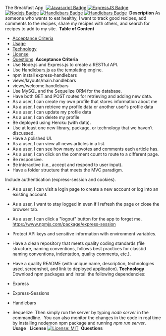 The Breakfast App
​
[![Javascript Badge](https://img.shields.io/badge/-Javascript-F0DB4F?style=for-the-badge&labelColor=black&logo=javascript&logoColor=F0DB4F)](#) 
[![ExpressJS Badge](https://img.shields.io/badge/-Express.JS-ff781f?style=for-the-badge&labelColor=black&logo=express&logoColor=FF781F)](#) 
[![Nodejs Badge](https://img.shields.io/badge/-Node.js-3C873A?style=for-the-badge&labelColor=black&logo=node.js&logoColor=3C873A)](#)
[![Handlebars Badge](https://img.shields.io/badge/hbs-Handlebars.JS-orange?style=for-the-badge&logo=appveyor?labelColor=black?logoColor=orange)](#)
[![Handlebars Badge](https://img.shields.io/badge/node-Sequelize.JS-blue?style=for-the-badge&logo=appveyor?labelColor=black?logoColor=blue)](#)
​
**Description** 
As someone who wants to eat healthy, I want to track good recipes, add comments to the recipes, share my recipes with others, and search for recipes to add to my site.
​
**Table of Content**
* [Acceptance Criteria](#acceptancecriteria)
* [Usage](#usage)  
* [Technology](#technology)
* [License](#license)
* [Questions](#questions)
​
**Acceptance Criteria**
* Use Node.js and Express.js to create a RESTful API.
* Use Handlebars.js as the templating engine.
* npm install express-handlebars
* views/layouts/main.handlebars
* views/welcome.handlebars
* Use MySQL and the Sequelize ORM for the database.
* Have both GET and POST routes for retrieving and adding new data.
* As a user, I can create my own profile that stores information about me
* As a user, I can retrieve my profile data or another user's profile data
* As a user, I can update my profile data
* As a user, I can delete my profile
* Be deployed using Heroku (with data).
* Use at least one new library, package, or technology that we haven’t discussed.
* Have a polished UI.
* As a user, I can view all news articles in a list.
* As a user, I can see how many upvotes and comments each article has.
* As a user, I can click on the comment count to route to a different page.
* Be responsive.
* Be interactive (i.e., accept and respond to user input).
* Have a folder structure that meets the MVC paradigm.
	
Include authentication (express-session and cookies).
* As a user, I can visit a login page to create a new account or log into an existing account.
* As a user, I want to stay logged in even if I refresh the page or close the browser tab.
* As a user, I can click a "logout" button for the app to forget me.
​
https://www.npmjs.com/package/express-session
	
* Protect API keys and sensitive information with environment variables.
	
* Have a clean repository that meets quality coding standards (file structure, naming conventions, follows best practices for class/id naming conventions, indentation, quality comments, etc.).
	
* Have a quality README (with unique name, description, technologies used, screenshot, and link to deployed application).
​
**Technology**
Download npm packages and install the following dependencies:
* Express
* Express-Sessions
* Handlebars
* Sequelize
​
Then simply run the server by typing *node server* in the commandline.
​
You can also monitor the changes in the code in real time by installing nodemon npm package and running *npm run server*.
​
**Usage**
​
​
**License**
[![License: MIT](https://img.shields.io/badge/License-MIT-yellow.svg)](https://opensource.org/licenses/MIT)
​
**Questions**
